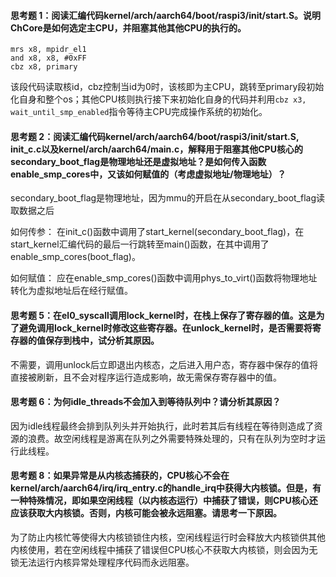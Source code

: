 #### 思考题 1：阅读汇编代码kernel/arch/aarch64/boot/raspi3/init/start.S。说明ChCore是如何选定主CPU，并阻塞其他其他CPU的执行的。
```
mrs	x8, mpidr_el1
and	x8, x8,	#0xFF
cbz	x8, primary
```
该段代码读取核id，cbz控制当id为0时，该核即为主CPU，跳转至primary段初始化自身和整个os；其他CPU核则执行接下来初始化自身的代码并利用```cbz x3, wait_until_smp_enabled```指令等待主CPU完成操作系统的初始化。

#### 思考题 2：阅读汇编代码kernel/arch/aarch64/boot/raspi3/init/start.S, init_c.c以及kernel/arch/aarch64/main.c，解释用于阻塞其他CPU核心的secondary_boot_flag是物理地址还是虚拟地址？是如何传入函数enable_smp_cores中，又该如何赋值的（考虑虚拟地址/物理地址）？
secondary_boot_flag是物理地址，因为mmu的开启在从secondary_boot_flag读取数据之后

如何传参：
在init_c()函数中调用了start_kernel(secondary_boot_flag)，在start_kernel汇编代码的最后一行跳转至main()函数，在其中调用了enable_smp_cores(boot_flag)。

如何赋值：
应在enable_smp_cores()函数中调用phys_to_virt()函数将物理地址转化为虚拟地址后在经行赋值。


#### 思考题 5：在el0_syscall调用lock_kernel时，在栈上保存了寄存器的值。这是为了避免调用lock_kernel时修改这些寄存器。在unlock_kernel时，是否需要将寄存器的值保存到栈中，试分析其原因。
不需要，调用unlock后立即退出内核态，之后进入用户态，寄存器中保存的值将直接被刷新，且不会对程序运行造成影响，故无需保存寄存器中的值。

#### 思考题 6：为何idle_threads不会加入到等待队列中？请分析其原因？
因为idle线程最终会排到队列头并开始执行，此时若其后有线程在等待则造成了资源的浪费。故空闲线程是游离在队列之外需要特殊处理的，只有在队列为空时才运行此线程。

#### 思考题 8：如果异常是从内核态捕获的，CPU核心不会在kernel/arch/aarch64/irq/irq_entry.c的handle_irq中获得大内核锁。但是，有一种特殊情况，即如果空闲线程（以内核态运行）中捕获了错误，则CPU核心还应该获取大内核锁。否则，内核可能会被永远阻塞。请思考一下原因。
为了防止内核忙等使得大内核锁锁住内核，空闲线程运行时会释放大内核锁供其他内核使用，若在空闲线程中捕获了错误但CPU核心不获取大内核锁，则会因为无锁无法运行内核异常处理程序代码而永远阻塞。

